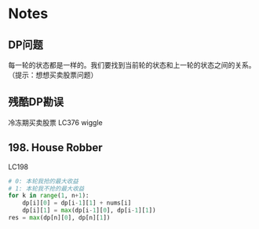 # Notes

## DP问题
每一轮的状态都是一样的。我们要找到当前轮的状态和上一轮的状态之间的关系。（提示：想想买卖股票问题）

## 残酷DP勘误
冷冻期买卖股票
LC376 wiggle

## 198. House Robber
LC198
```python
# 0: 本轮我抢的最大收益
# 1: 本轮我不抢的最大收益
for k in range(1, n+1):
    dp[i][0] = dp[i-1][1] + nums[i]
    dp[i][1] = max(dp[i-1][0], dp[i-1][1])
res = max(dp[n][0], dp[n][1])
```
